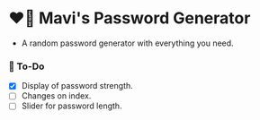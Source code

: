 # ❤️‍🔥 Mavi's Password Generator
 
- A random password generator with everything you need. 

### 📝 To-Do

- [x] Display of password strength.
- [ ] Changes on index.
- [ ] Slider for password length.
